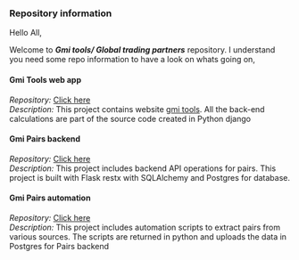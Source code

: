 ### Repository information

Hello All,

Welcome to _**Gmi tools/ Global trading partners**_ repository. I understand you need some repo information to have a look on whats going on,

#### Gmi Tools web app
_Repository:_ [Click here](https://github.com/gtotradingpartners/gmi.tools)<br>
_Description:_ This project contains website [gmi tools](http://gmi.tools/aave/). All the back-end calculations are part of the source code created in Python django

#### Gmi Pairs backend
_Repository:_ [Click here](https://github.com/gtotradingpartners/gmi-pairs-backend)<br>
_Description:_ This project includes backend API operations for pairs. This project is built with Flask restx with SQLAlchemy and Postgres for database.

#### Gmi  Pairs automation
_Repository:_ [Click here](https://github.com/gtotradingpartners/gmi-pairs-automation)<br>
_Description:_ This project includes automation scripts to extract pairs from various sources. The scripts are returned in python and uploads the data in Postgres for Pairs backend
